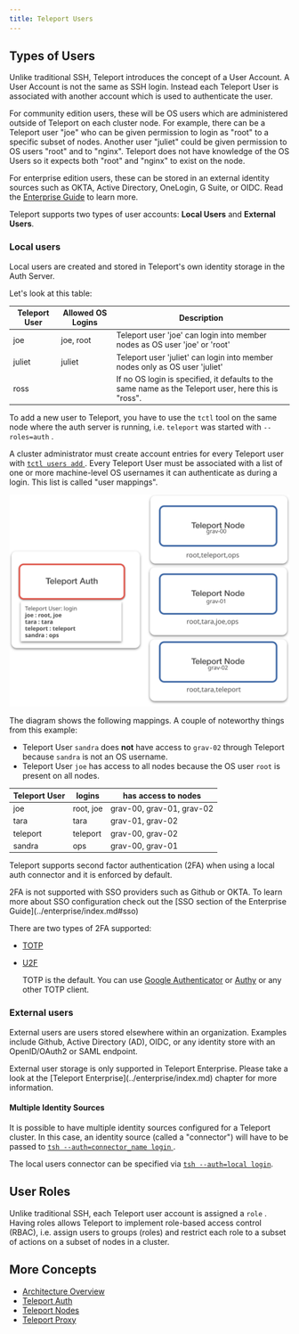 ```yaml
---
title: Teleport Users
---
```


<!-- TODO: This doc is incomplete, pending addition of Enterprise topics -->

## Types of Users

Unlike traditional SSH, Teleport introduces the concept of a User Account. A
User Account is not the same as SSH login. Instead each Teleport User is
associated with another account which is used to authenticate the user.

For community edition users, these will be OS users which are administered
outside of Teleport on each cluster node. For example, there can be a Teleport
user "joe" who can be given permission to login as "root" to a specific subset
of nodes. Another user "juliet" could be given permission to OS users "root" and
to "nginx". Teleport does not have knowledge of the OS Users so it expects both
"root" and "nginx" to exist on the node.

For enterprise edition users, these can be stored in an external identity
sources such as OKTA, Active Directory, OneLogin, G Suite, or OIDC. Read the
[Enterprise Guide](../enterprise/index.md) to learn more.

Teleport supports two types of user accounts: **Local Users** and
**External Users**.

### Local users

Local users are created and stored in Teleport's own identity storage in the
Auth Server.

Let's look at this table:

|Teleport User | Allowed OS Logins | Description
|------------------|---------------|-----------------------------
|joe    | joe, root | Teleport user 'joe' can login into member nodes as OS user 'joe' or 'root'
|juliet    | juliet      | Teleport user 'juliet' can login into member nodes only as OS user 'juliet'
|ross   |          | If no OS login is specified, it defaults to the same name as the Teleport user, here this is "ross".

To add a new user to Teleport, you have to use the `tctl` tool on the same node
where the auth server is running, i.e. `teleport` was started with
`--roles=auth` .

A cluster administrator must create account entries for every Teleport user with
[ `tctl users add` ](../cli-docs.md). Every Teleport User must be associated with a
list of one or more machine-level OS usernames it can authenticate as during a
login. This list is called "user mappings".

![User Mappings](../../img/user_mappings.svg)

The diagram shows the following mappings. A couple of noteworthy things
from this example:

* Teleport User `sandra` does **not** have access to `grav-02`
through Teleport because `sandra` is not an OS username.
* Teleport User `joe` has access to all nodes because the OS user `root`
is present on all nodes.

| Teleport User | logins | has access to nodes
| -------- | --- | ---- |
joe | root, joe | grav-00, grav-01, grav-02
tara | tara | grav-01, grav-02
teleport | teleport  | grav-00, grav-02
sandra | ops | grav-00, grav-01

Teleport supports second factor authentication (2FA) when using a local auth
connector and it is enforced by default.

<Admonition type="tip" title="2FA Support">
2FA is not supported with SSO providers such as Github or OKTA. To learn
more about SSO configuration check out the [SSO section of the Enterprise
Guide](../enterprise/index.md#sso)
</Admonition>

 There are two types of 2FA supported:

* [TOTP](https://en.wikipedia.org/wiki/Time-based_One-time_Password_Algorithm)
* [U2F](https://en.wikipedia.org/wiki/Universal_2nd_Factor)

  TOTP is the default. You can use [Google
  Authenticator](https://en.wikipedia.org/wiki/Google_Authenticator) or
  [Authy](https://www.authy.com/) or any other TOTP client.

### External users

<!-- TODO: Production topic -->

External users are users stored elsewhere within an organization. Examples
include Github, Active Directory (AD), OIDC, or any identity store with an
OpenID/OAuth2 or SAML endpoint.

<Admonition type="tip" title="Version Warning">
External user storage is only supported in Teleport
Enterprise. Please take a look at the [Teleport
Enterprise](../enterprise/index.md) chapter for more information.
</Admonition>

#### Multiple Identity Sources

It is possible to have multiple identity sources configured for a Teleport
cluster. In this case, an identity source (called a "connector") will have to be
passed to [ `tsh --auth=connector_name login` ](../cli-docs.md#tsh-login).

<!-- TODO: Production Configuration -->

The local users connector can be specified via [`tsh --auth=local
login`](../cli-docs.md#tsh-login).

## User Roles

Unlike traditional SSH, each Teleport user account is assigned a `role` . Having
roles allows Teleport to implement role-based access control (RBAC), i.e. assign
users to groups (roles) and restrict each role to a subset of actions on a
subset of nodes in a cluster.

<!-- TODO: Enterprise Topic -->

## More Concepts

* [Architecture Overview](teleport-architecture-overview.md)
* [Teleport Auth](teleport-auth.md)
* [Teleport Nodes](teleport-nodes.md)
* [Teleport Proxy](teleport-proxy.md)
